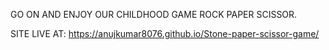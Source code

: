 GO ON AND ENJOY OUR CHILDHOOD GAME ROCK PAPER SCISSOR.

SITE LIVE AT: https://anujkumar8076.github.io/Stone-paper-scissor-game/
